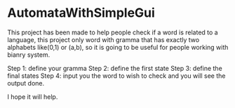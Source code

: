 # AutomataWithSimpleGui

This project has been made to help people check if a word is related to a language, 
this project only word with gramma that has exactly two alphabets like(0,1) or (a,b),
so it is going to be useful for people working with bianry system.

Step 1: define your gramma
Step 2: define the first state
Step 3: define the final states
Step 4: input you the word to wish to check and you will see the output
done.

I hope it will help.
